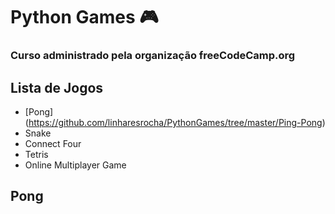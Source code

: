 # Python Games :video_game:

### Curso administrado pela organização freeCodeCamp.org



## Lista de Jogos



* [Pong] (https://github.com/linharesrocha/PythonGames/tree/master/Ping-Pong)
* Snake
* Connect Four
* Tetris
* Online Multiplayer Game



## Pong

